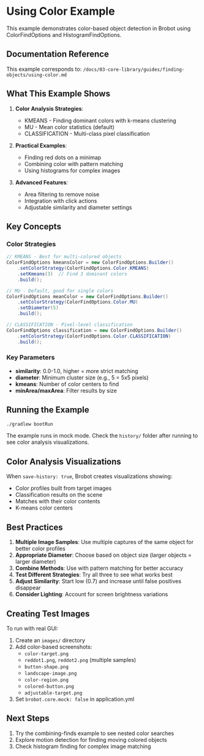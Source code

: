 # Using Color Example

This example demonstrates color-based object detection in Brobot using ColorFindOptions and HistogramFindOptions.

## Documentation Reference

This example corresponds to: `/docs/03-core-library/guides/finding-objects/using-color.md`

## What This Example Shows

1. **Color Analysis Strategies**:
   - KMEANS - Finding dominant colors with k-means clustering
   - MU - Mean color statistics (default)
   - CLASSIFICATION - Multi-class pixel classification

2. **Practical Examples**:
   - Finding red dots on a minimap
   - Combining color with pattern matching
   - Using histograms for complex images

3. **Advanced Features**:
   - Area filtering to remove noise
   - Integration with click actions
   - Adjustable similarity and diameter settings

## Key Concepts

### Color Strategies

```java
// KMEANS - Best for multi-colored objects
ColorFindOptions kmeansColor = new ColorFindOptions.Builder()
    .setColorStrategy(ColorFindOptions.Color.KMEANS)
    .setKmeans(3)  // Find 3 dominant colors
    .build();

// MU - Default, good for single colors
ColorFindOptions meanColor = new ColorFindOptions.Builder()
    .setColorStrategy(ColorFindOptions.Color.MU)
    .setDiameter(5)
    .build();

// CLASSIFICATION - Pixel-level classification
ColorFindOptions classification = new ColorFindOptions.Builder()
    .setColorStrategy(ColorFindOptions.Color.CLASSIFICATION)
    .build();
```

### Key Parameters

- **similarity**: 0.0-1.0, higher = more strict matching
- **diameter**: Minimum cluster size (e.g., 5 = 5x5 pixels)
- **kmeans**: Number of color centers to find
- **minArea/maxArea**: Filter results by size

## Running the Example

```bash
./gradlew bootRun
```

The example runs in mock mode. Check the `history/` folder after running to see color analysis visualizations.

## Color Analysis Visualizations

When `save-history: true`, Brobot creates visualizations showing:
- Color profiles built from target images
- Classification results on the scene
- Matches with their color contents
- K-means color centers

## Best Practices

1. **Multiple Image Samples**: Use multiple captures of the same object for better color profiles
2. **Appropriate Diameter**: Choose based on object size (larger objects = larger diameter)
3. **Combine Methods**: Use with pattern matching for better accuracy
4. **Test Different Strategies**: Try all three to see what works best
5. **Adjust Similarity**: Start low (0.7) and increase until false positives disappear
6. **Consider Lighting**: Account for screen brightness variations

## Creating Test Images

To run with real GUI:
1. Create an `images/` directory
2. Add color-based screenshots:
   - `color-target.png`
   - `reddot1.png`, `reddot2.png` (multiple samples)
   - `button-shape.png`
   - `landscape-image.png`
   - `color-region.png`
   - `colored-button.png`
   - `adjustable-target.png`
3. Set `brobot.core.mock: false` in application.yml

## Next Steps

1. Try the combining-finds example to see nested color searches
2. Explore motion detection for finding moving colored objects
3. Check histogram finding for complex image matching